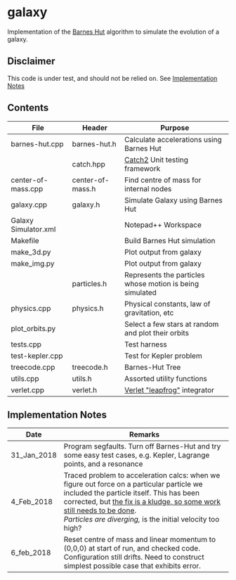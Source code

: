 # galaxy

Implementation of the [Barnes Hut](https://en.wikipedia.org/wiki/Barnes%E2%80%93Hut_simulation) algorithm
to simulate the evolution of a galaxy.

## Disclaimer

This code is under test, and should not be relied on. See [Implementation Notes](#notes)

## Contents

| File | Header | Purpose |
|---------------------|------------------|---------------------------------------------------------------------|
| barnes-hut.cpp |barnes-hut.h| Calculate accelerations using Barnes Hut|
| |catch.hpp | [Catch2](https://github.com/catchorg/Catch2) Unit testing framework |
| center-of-mass.cpp |center-of-mass.h| Find centre of mass for internal nodes|
| galaxy.cpp |galaxy.h| Simulate Galaxy using Barnes Hut|
|Galaxy Simulator.xml||Notepad++ Workspace|
| Makefile || Build Barnes Hut simulation |
| make_3d.py | |Plot output from galaxy |
| make_img.py || Plot output from galaxy |
|| particles.h | Represents the particles whose motion is being simulated|
|physics.cpp| physics.h |Physical constants, law of gravitation, etc|
| plot_orbits.py || Select a few stars at random and plot their orbits |
| tests.cpp || Test harness |
| test-kepler.cpp| | Test for Kepler problem |
| treecode.cpp | treecode.h | Barnes-Hut Tree|
| utils.cpp | utils.h | Assorted utility functions|
| verlet.cpp | verlet.h | [Verlet "leapfrog"](http://physics.ucsc.edu/~peter/242/leapfrog.pdf) integrator|

## <a name="notes"> Implementation Notes

|  Date | Remarks |
|------------|--------------------------------------------------------------------|
|31_Jan_2018| Program segfaults. Turn off Barnes-Hut and try some easy test cases, e.g. Kepler, Lagrange points, and a resonance |
| 4_Feb_2018| Traced problem to acceleration calcs: when we figure out force on a particular particle we included the particle itself. This has been corrected, but [the fix is a kludge, so some work still needs to be done](https://github.com/weka511/galaxy/issues/2).<br>_Particles are diverging,_ is the initial velocity too high?|
| 6_feb_2018 | Reset centre of mass and linear momentum to (0,0,0) at start of run, and checked code. Configuration still drifts. Need to construct simplest possible case that exhibits error. | 

